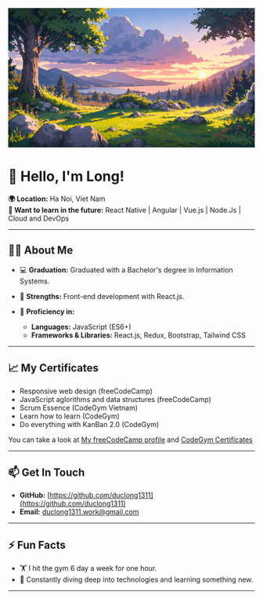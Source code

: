 <img src="0c967c4af27aa805391e3be495936acd.png" alt="README header image">

# 👋 Hello, I'm Long!

**🌍 Location:** Ha Noi, Viet Nam  
**🌱 Want to learn in the future:** React Native | Angular | Vue.js | Node.Js | Cloud and DevOps

---

## 👨‍💻 About Me

- 💻 **Graduation:** Graduated with a Bachelor's degree in Information Systems.  
- 🚀 **Strengths:** Front-end development with React.js. 

- 🔧 **Proficiency in:**  
  - **Languages:** JavaScript (ES6+)
  - **Frameworks & Libraries:** React.js, Redux, Bootstrap, Tailwind CSS
  
---

## 📈 My Certificates

+ Responsive web design (freeCodeCamp)
+ JavaScript aglorithms and data structures (freeCodeCamp)
+ Scrum Essence (CodeGym Vietnam)
+ Learn how to learn (CodeGym)
+ Do everything with KanBan 2.0 (CodeGym)

You can take a look at <a href="www.freecodecamp.org/duclong1311">My freeCodeCamp profile</a> and <a href="https://drive.google.com/drive/folders/1Dy5tfGxSTWDtixtukTeeU0BYf1tsAUgi?usp=sharing">CodeGym Certificates</a>

---

## 📫 Get In Touch

- **GitHub:** [https://github.com/duclong1311](https://github.com/duclong1311)  
- **Email:** [duclong1311.work@gmail.com](duclong1311.work@gmail.com)

---

## ⚡ Fun Facts

- 🏋️ I hit the gym 6 day a week for one hour.  
- 📖 Constantly diving deep into technologies and learning something new.

---
